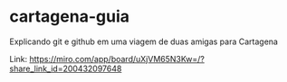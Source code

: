 # cartagena-guia

Explicando git e github em uma viagem de duas amigas para Cartagena

Link: https://miro.com/app/board/uXjVM65N3Kw=/?share_link_id=200432097648
